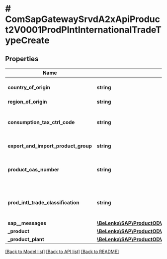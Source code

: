 # # ComSapGatewaySrvdA2xApiProduct2V0001ProdPlntInternationalTradeTypeCreate

## Properties

Name | Type | Description | Notes
------------ | ------------- | ------------- | -------------
**country_of_origin** | **string** | Country/Region of Origin of Product | [optional]
**region_of_origin** | **string** |  | [optional]
**consumption_tax_ctrl_code** | **string** | Control code for consumption taxes in foreign trade | [optional]
**export_and_import_product_group** | **string** | Material Group for Intrastat | [optional]
**product_cas_number** | **string** | CAS number for pharmaceutical products in foreign trade | [optional]
**prod_intl_trade_classification** | **string** | Production statistics: PRODCOM number for foreign trade | [optional]
**sap__messages** | [**\BeLenka\SAP\ProductODV4\Model\ComSapGatewaySrvdA2xApiProduct2V0001SAPMessageCreate[]**](ComSapGatewaySrvdA2xApiProduct2V0001SAPMessageCreate.md) |  | [optional]
**_product** | [**\BeLenka\SAP\ProductODV4\Model\ComSapGatewaySrvdA2xApiProduct2V0001ProductTypeCreate**](ComSapGatewaySrvdA2xApiProduct2V0001ProductTypeCreate.md) |  | [optional]
**_product_plant** | [**\BeLenka\SAP\ProductODV4\Model\ComSapGatewaySrvdA2xApiProduct2V0001ProductPlantTypeCreate**](ComSapGatewaySrvdA2xApiProduct2V0001ProductPlantTypeCreate.md) |  | [optional]

[[Back to Model list]](../../README.md#models) [[Back to API list]](../../README.md#endpoints) [[Back to README]](../../README.md)
